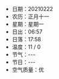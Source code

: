 
  - 日期：20210222
  - 农历：正月十一
  - 星期：星期一
  - 日出：06:57
  - 日落：17:58
  - 温度：11 / 0
  - 节气：---
  - 节日：---
  - 空气质量：优

